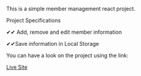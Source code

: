 
This is a simple member management react project.

Project Specifications

✔✔ Add, remove and edit member information

✔✔Save information in Local Storage


You can have a look on the project using the link:

[Live Site](https://vigorous-leakey-be0407.netlify.app/)
